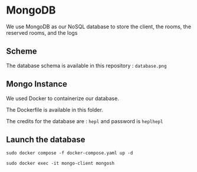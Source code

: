 # MongoDB

We use MongoDB as our NoSQL database to store the client, the rooms, the reserved rooms, and the logs

## Scheme

The database schema is available in this repository : `database.png`

## Mongo Instance

We used Docker to containerize our database. 

The Dockerfile is available in this folder.

The credits for the database are : `hepl` and password is `heplhepl`

## Launch the database

`sudo docker compose -f docker-compose.yaml up -d`

`sudo docker exec -it mongo-client mongosh`

